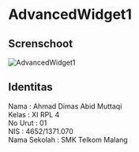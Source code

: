 # AdvancedWidget1
## Screnschoot
![AdvancedWidget1](http://s3.postimg.org/4gjcnwwf7/advancedwidget1_2.png)

## Identitas
Nama : Ahmad Dimas Abid Muttaqi <br>
Kelas : XI RPL 4 <br>
No Urut : 01 <br>
NIS : 4652/1371.070 <br>
Nama Sekolah : SMK Telkom Malang <br>
